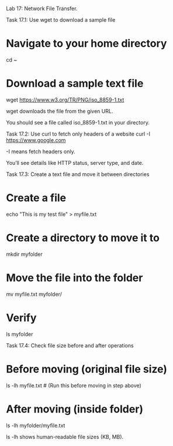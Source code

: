 Lab 17: Network File Transfer.

Task 17.1: Use wget to download a sample file
# Navigate to your home directory
cd ~

# Download a sample text file
wget https://www.w3.org/TR/PNG/iso_8859-1.txt


wget downloads the file from the given URL.

You should see a file called iso_8859-1.txt in your directory.

Task 17.2: Use curl to fetch only headers of a website
curl -I https://www.google.com


-I means fetch headers only.

You’ll see details like HTTP status, server type, and date.

Task 17.3: Create a text file and move it between directories
# Create a file
echo "This is my test file" > myfile.txt

# Create a directory to move it to
mkdir myfolder

# Move the file into the folder
mv myfile.txt myfolder/

# Verify
ls myfolder

Task 17.4: Check file size before and after operations
# Before moving (original file size)
ls -lh myfile.txt   # (Run this before moving in step above)

# After moving (inside folder)
ls -lh myfolder/myfile.txt


ls -lh shows human-readable file sizes (KB, MB).
